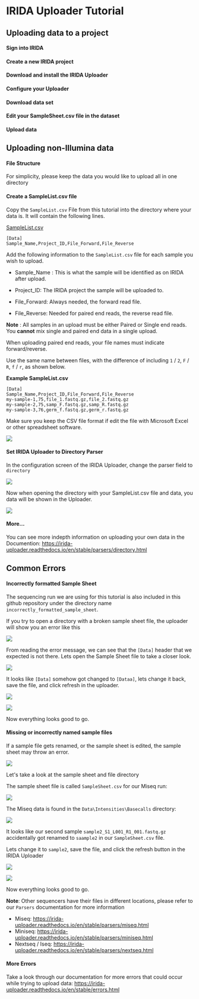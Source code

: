 # IRIDA Uploader Tutorial

## Uploading data to a project

#### Sign into IRIDA


#### Create a new IRIDA project


#### Download and install the IRIDA Uploader


#### Configure your Uploader

#### Download data set


#### Edit your SampleSheet.csv file in the dataset


#### Upload data


## Uploading non-Illumina data

#### File Structure
For simplicity, please keep the data you would like to upload all in one directory

#### Create a SampleList.csv file
Copy the `SampleList.csv` File from this tutorial into the directory where your data is. It will contain the following lines.

[SampleList.csv](../master/SampleList.csv)

```
[Data]
Sample_Name,Project_ID,File_Forward,File_Reverse
```

Add the following information to the `SampleList.csv` file for each sample you wish to upload.

* Sample_Name : This is what the sample will be identified as on IRIDA after upload.

* Project_ID: The IRIDA project the sample will be uploaded to.

* File_Forward: Always needed, the forward read file.

* File_Reverse: Needed for paired end reads, the reverse read file.

__Note__ : All samples in an upload must be either Paired or Single end reads. You __cannot__ mix single and paired end data in a single upload.

When uploading paired end reads, your file names must indicate forward/reverse.

Use the same name between files, with the difference of including `1` / `2`, `F` / `R`, `f` / `r`, as shown below.

__Example SampleList.csv__

```
[Data]
Sample_Name,Project_ID,File_Forward,File_Reverse
my-sample-1,75,file_1.fastq.gz,file_2.fastq.gz
my-sample-2,75,samp_F.fastq.gz,samp_R.fastq.gz
my-sample-3,76,germ_f.fastq.gz,germ_r.fastq.gz
```

Make sure you keep the CSV file format if edit the file with Microsoft Excel or other spreadsheet software.

![](images/save_as_csv.png)

#### Set IRIDA Uploader to Directory Parser
In the configuration screen of the IRIDA Uploader, change the parser field to `directory`

![](images/set_to_directory.png)

Now when opening the directory with your SampleList.csv file and data, you data will be shown in the Uploader.

![](images/directory_run.png)

#### More...
You can see more indepth information on uploading your own data in the Documention: https://irida-uploader.readthedocs.io/en/stable/parsers/directory.html

## Common Errors

#### Incorrectly formatted Sample Sheet

The sequencing run we are using for this tutorial is also included in this github repository under the directory name `incorrectly_formatted_sample_sheet`.

If you try to open a directory with a broken sample sheet file, the uploader will show you an error like this

![](images/broken_sample_sheet.png)

From reading the error message, we can see that the `[Data]` header that we expected is not there. Lets open the Sample Sheet file to take a closer look.

![](images/broken_sample_sheet_file.png)

It looks like `[Data]` somehow got changed to `[Dataa]`, lets change it back, save the file, and click refresh in the uploader.

![](images/broken_sample_sheet_refresh_button.png)

![](images/broken_sample_sheet_fixed_sample_sheet.png)

Now everything looks good to go.

#### Missing or incorrectly named sample files

If a sample file gets renamed, or the sample sheet is edited, the sample sheet may throw an error.

![](images/wrong_sample_name.png)

Let's take a look at the sample sheet and file directory

The sample sheet file is called `SampleSheet.csv` for our Miseq run:

![](images/wrong_sample_name_sample_sheet.png)

The Miseq data is found in the `Data\Intensities\Basecalls` directory:

![](images/wrong_sample_name_data_dir.png)

It looks like our second sample `sample2_S1_L001_R1_001.fastq.gz` accidentally got renamed to `saample2` in our `SampleSheet.csv` file.

Lets change it to `sample2`, save the file, and click the refresh button in the IRIDA Uploader

![](images/wrong_sample_name_refresh_button.png)

![](images/wrong_sample_name_fixed_sample_sheet.png)

Now everything looks good to go.

__Note__: Other sequencers have their files in different locations, please refer to our `Parsers` documentation for more information

* Miseq: https://irida-uploader.readthedocs.io/en/stable/parsers/miseq.html
* Miniseq: https://irida-uploader.readthedocs.io/en/stable/parsers/miniseq.html
* Nextseq / Iseq: https://irida-uploader.readthedocs.io/en/stable/parsers/nextseq.html

#### More Errors
Take a look through our documentation for more errors that could occur while trying to upload data: https://irida-uploader.readthedocs.io/en/stable/errors.html
